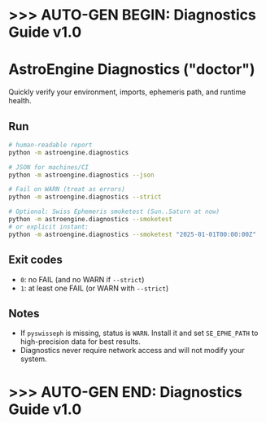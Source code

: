 # >>> AUTO-GEN BEGIN: Diagnostics Guide v1.0
# AstroEngine Diagnostics ("doctor")

Quickly verify your environment, imports, ephemeris path, and runtime health.

## Run
```bash
# human-readable report
python -m astroengine.diagnostics

# JSON for machines/CI
python -m astroengine.diagnostics --json

# Fail on WARN (treat as errors)
python -m astroengine.diagnostics --strict

# Optional: Swiss Ephemeris smoketest (Sun..Saturn at now)
python -m astroengine.diagnostics --smoketest
# or explicit instant:
python -m astroengine.diagnostics --smoketest "2025-01-01T00:00:00Z"
```

## Exit codes

* `0`: no FAIL (and no WARN if `--strict`)
* `1`: at least one FAIL (or WARN with `--strict`)

## Notes

* If `pyswisseph` is missing, status is `WARN`. Install it and set `SE_EPHE_PATH` to high-precision data for best results.
* Diagnostics never require network access and will not modify your system.

# >>> AUTO-GEN END: Diagnostics Guide v1.0
